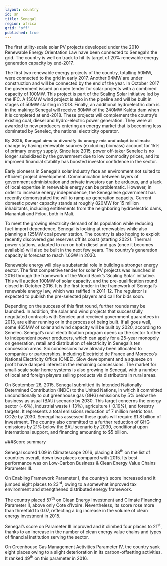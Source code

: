 ```yaml
---
layout: country
id: sn
title: Senegal
region: africa
grid: 'off'
published: true
---
```


The first utility-scale solar PV projects developed under the 2010 Renewable Energy Orientation Law have been connected to Senegal’s the grid. The country is well on track to hit its target of 20% renewable energy generation capacity by end-2017. 

The first two renewable energy projects of the country, totalling 50MW, were connected to the grid in early 2017. Another 94MW are under construction and will be connected by the end of the year. In October 2017 the government issued an open tender for solar projects with a combined capacity of 100MW. This project is part of the Scaling Solar initiative led by the IFC. A 150MW wind project is also in the pipeline and will be built in stages of 50MW starting in 2018. Finally, an additional hydroelectric dam is in the making: Senegal will receive 80MW of the 240MW Kaléta dam when it is completed at end-2018. These projects will complement the country’s existing coal, diesel and hydro-electric power generation. They were all awarded to new producers entering an energy market that is becoming less dominated by Senelec, the national electricity operator.

By 2025, Senegal aims to diversify its energy mix and adapt to climate change by having renewable sources (excluding biomass) account for 15% of primary energy supply. Since late 2015, power off-taker Senelec is no longer subsidized by the government due to low commodity prices, and its improved financial stability has boosted investor confidence in the sector.

Early pioneers in Senegal’s solar industry face an environment not suited to efficient project development. Communication between layers of government administration and private investors can be arduous, and a lack of local expertise in renewable energy can be problematic. However, in order to increase energy independence, the Senegalese government has recently demonstrated the will to ramp up generation capacity. Current domestic power capacity stands at roughly 820MW for 15 million inhabitants, including entitlements from the neighboring hydroelectric dams, Manantali and Félou, both in Mali. 

To meet the growing electricity demand of its population while reducing fuel-import dependence, Senegal is looking at renewables while also planning a 125MW coal power station. The country is also hoping to exploit recently discovered gas reserves off its coast (starting 2022). Thermal power stations, adapted to run on both diesel and gas (once it becomes available) will also be built in the next few years. The country’s generation capacity is forecast to reach 1.6GW in 2030.

Renewable energy will play a substantial role in building a stronger energy sector. The first competitive tender for solar PV projects was launched in 2016 through the framework of the World Bank’s ‘Scaling Solar’ initiative. This will auction 100MW of solar capacity, and the pre-qualification round closed in October 2016. It is the first tender in the framework of Senegal’s renewable energy law, which was ratified in 2011-12. The regulator is expected to publish the pre-selected players and call for bids soon.

Depending on the success of this first round, further rounds may be launched. In addition, the solar and wind projects that successfully negotiated contracts with Senelec and received government guarantees in 2013, are either running or in the process of being built. If all goes well, some 465MW of solar and wind capacity will be built by 2020, according to Senelec. Senegal’s rural electrification program opens up the sector further to independent power producers, which can apply for a 25-year monopoly on generation, retail and distribution of electricity in Senegal’s ten concession areas.  Six concessions have already been allocated to companies or partnerships, including Electricité de France and Morocco’s National Electricity Office (ONEE). Slow development and a squeeze on profit have damped interest in the remaining concessions. The market for small-scale solar home systems is also growing in Senegal, with a number of local and foreign players selling products via distributors in rural areas.

On September 26, 2015, Senegal submitted its Intended Nationally Determined Contribution (INDC) to the United Nations, in which it committed unconditionally to cut greenhouse gas (GHG) emissions by 5% below the business as usual (BAU) scenario by 2030. This target concerns the energy sector (- 6%), industrial waste (-13%), agriculture (-0.19%), and forestry targets. It represents a total emissions reduction of 7 million metric tons CO2e by 2030. Senegal has assessed these goals will require $1.8 billion of investment. The country also committed to a further reduction of GHG emissions by 21% below the BAU scenario by 2030, conditional upon international support, and financing amounting to $5 billion. 

###Score summary

Senegal scored 1.09 in Climatescope 2016, placing it 38<sup>th</sup> on the list of countries overall, down two places compared with 2015. Its best performance was on Low-Carbon Business & Clean Energy Value Chains Parameter III.

On Enabling Framework Parameter I, the country’s score increased and it jumped eight places to 23<sup>rd</sup>, owing to a somewhat improved tax environment and strengthened distributed energy framework.

The country placed 57<sup>th</sup> on Clean Energy Investment and Climate Financing Parameter II, above only Cote d’Ivoire. Nevertheless, its score rose more than threefold to 0.07, reflecting a big increase in the volume of clean energy investment in 2015.

Senegal’s score on Parameter III improved and it climbed four places to 21<sup>st</sup>, thanks to an increase in the number of clean energy value chains and types of financial institution serving the sector.

On Greenhouse Gas Management Activities Parameter IV, the country sank eight places owing to a slight deterioration in its carbon-offsetting activities. It ranked 49<sup>th</sup> on this parameter in 2016.
